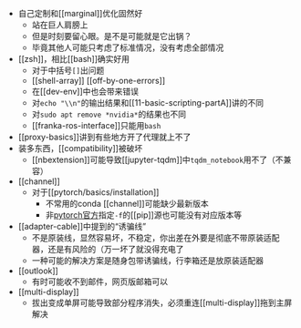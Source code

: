 - 自己定制和[[marginal]]优化固然好
  - 站在巨人肩膀上
  - 但是时刻要留心眼。是不是可能就是它出锅？
  - 毕竟其他人可能只考虑了标准情况，没有考虑全部情况
- [[zsh]]，相比[[bash]]确实好用
  - 对于中括号`[]`出问题
  - [[shell-array]] [[off-by-one-errors]]
  - 在[[dev-env]]中也会带来错误
  - 对`echo "\\n"`的输出结果和[[11-basic-scripting-partA]]讲的不同
  - 对`sudo apt remove *nvidia*`的结果也不同
  - [[franka-ros-interface]]只能用`bash`
- [[proxy-basics]]讲到有些地方开了代理就上不了
- 装多东西，[[compatibility]]被破坏
  - [[nbextension]]可能导致[[jupyter-tqdm]]中`tqdm_notebook`用不了（不兼容）
- [[channel]]
  - 对于[[pytorch/basics/installation]]
    - 不常用的conda [[channel]]可能缺少最新版本
    - 非[pytorch官方](https://pytorch.org/get-started/previous-versions)指定`-f`的[[pip]]源也可能没有对应版本等
- [[adapter-cable]]中提到的“诱骗线”
  - 不是原装线，显然容易坏，不稳定，你出差在外要是彻底不带原装适配器，还是有风险的（万一坏了就没得充电了
  - 一种可能的解决方案是随身包带诱骗线，行李箱还是放原装适配器
- [[outlook]]
  - 有时可能收不到邮件，网页版邮箱可以
- [[multi-display]]
  - 拔出变成单屏可能导致部分程序消失，必须重连[[multi-display]]拖到主屏解决
